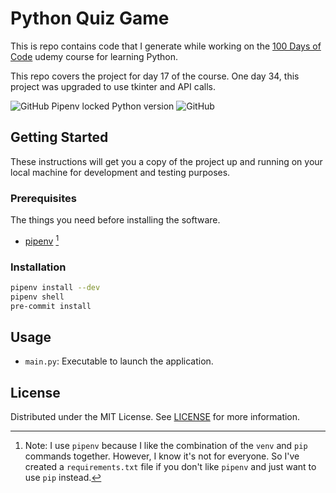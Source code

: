 # Python Quiz Game

This is repo contains code that I generate while working on the [100 Days of Code](https://www.udemy.com/course/100-days-of-code/) udemy course for learning Python.

This repo covers the project for day 17 of the course. One day 34, this project was upgraded to use tkinter and API calls.

![GitHub Pipenv locked Python version](https://img.shields.io/github/pipenv/locked/python-version/darkstar-holdings-edu/python_quiz_game)
![GitHub](https://img.shields.io/github/license/darkstar-holdings-edu/python_quiz_game)

## Getting Started

These instructions will get you a copy of the project up and running on your local machine for development and testing purposes.

### Prerequisites

The things you need before installing the software.

- [pipenv](https://pipenv.pypa.io/en/latest/index.html) [^1]

[^1]: Note: I use `pipenv` because I like the combination of the `venv` and `pip` commands together. However, I know it's not for everyone. So I've created a `requirements.txt` file if you don't like `pipenv` and just want to use `pip` instead.

### Installation

```sh
pipenv install --dev
pipenv shell
pre-commit install
```

## Usage

- `main.py`: Executable to launch the application.

## License

Distributed under the MIT License. See [LICENSE](https://github.com/darkstar-holdings-edu/python_quiz_game/blob/master/LICENSE) for more information.
